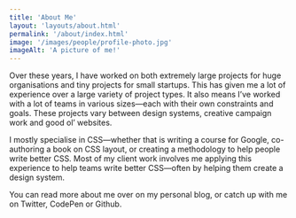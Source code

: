 ```yaml
---
title: 'About Me'
layout: 'layouts/about.html'
permalink: '/about/index.html'
image: '/images/people/profile-photo.jpg'
imageAlt: 'A picture of me!'
---
```


Over these years, I have worked on both extremely large projects for huge organisations and tiny projects for small startups. This has given me a lot of experience over a large variety of project types. It also means I’ve worked with a lot of teams in various sizes—each with their own constraints and goals. These projects vary between design systems, creative campaign work and good ol’ websites.

I mostly specialise in CSS—whether that is writing a course for Google, co-authoring a book on CSS layout, or creating a methodology to help people write better CSS. Most of my client work involves me applying this experience to help teams write better CSS—often by helping them create a design system.

You can read more about me over on my personal blog, or catch up with me on Twitter, CodePen or Github.
